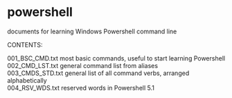 # powershell
documents for learning Windows Powershell command line

CONTENTS:

001_BSC_CMD.txt         most basic commands, useful to start learning Powershell<br>
002_CMD_LST.txt         general command list from aliases<br>
003_CMDS_STD.txt        general list of all command verbs, arranged alphabetically<br>
004_RSV_WDS.txt         reserved words in Powershell 5.1

